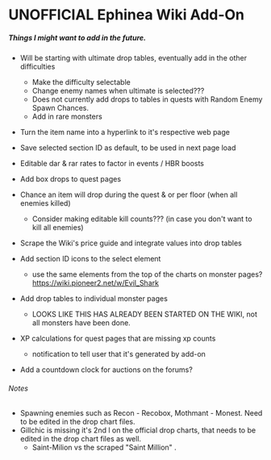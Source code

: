 # UNOFFICIAL Ephinea Wiki Add-On
  
##### Things I might want to add in the future.  
  
  - Will be starting with ultimate drop tables, eventually add in the other difficulties  
    - Make the difficulty selectable  
    - Change enemy names when ultimate is selected???
	- Does not currently add drops to tables in quests with Random Enemy Spawn Chances.
	- Add in rare monsters

  - Turn the item name into a hyperlink to it's respective web page

  - Save selected section ID as default, to be used in next page load

  - Editable dar & rar rates to factor in events / HBR boosts

  - Add box drops to quest pages
  
  - Chance an item will drop during the quest & or per floor (when all enemies killed)  
    - Consider making editable kill counts??? (in case you don't want to kill all enemies)  
  
  - Scrape the Wiki's price guide and integrate values into drop tables  
  
  - Add section ID icons to the select element
    - use the same elements from the top of the charts on monster pages? https://wiki.pioneer2.net/w/Evil_Shark

  - Add drop tables to individual monster pages
    - LOOKS LIKE THIS HAS ALREADY BEEN STARTED ON THE WIKI, not all monsters have been done.

  - XP calculations for quest pages that are missing xp counts
    - notification to tell user that it's generated by add-on

  - Add a countdown clock for auctions on the forums?



###### Notes

  - Spawning enemies such as Recon - Recobox, Mothmant - Monest.  Need to be edited in the drop chart files.
  - Gillchic is missing it's 2nd l on the official drop charts, that needs to be edited in the drop chart files as well.
	- Saint-Milion vs the scraped "Saint Million" .